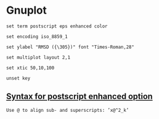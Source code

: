 # Gnuplot


    set term postscript eps enhanced color

    set encoding iso_8859_1

    set ylabel "RMSD ({\305})" font "Times-Roman,28"

    set multiplot layout 2,1

    set xtic 50,10,100

    unset key
    
    
## [Syntax for postscript enhanced option](http://ayapin-film.sakura.ne.jp/Gnuplot/Docs/ps_guide.pdf)
    Use @ to align sub- and superscripts: ’x@^2_k’
